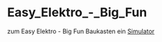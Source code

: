 # Easy_Elektro_-_Big_Fun
zum Easy Elektro - Big Fun Baukasten ein [Simulator](Easy_Elektro_-_Big_Fun.html)
